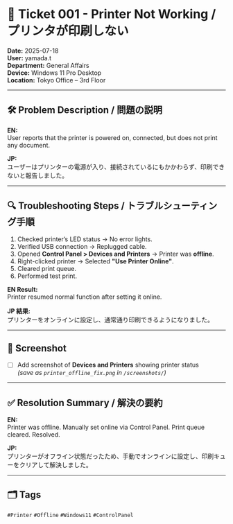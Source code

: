# 🧾 Ticket 001 - Printer Not Working / プリンタが印刷しない

**Date:** 2025-07-18  
**User:** yamada.t  
**Department:** General Affairs  
**Device:** Windows 11 Pro Desktop  
**Location:** Tokyo Office – 3rd Floor  

---

## 🛠️ Problem Description / 問題の説明

**EN:**  
User reports that the printer is powered on, connected, but does not print any document.

**JP:**  
ユーザーはプリンターの電源が入り、接続されているにもかかわらず、印刷できないと報告しました。

---

## 🔍 Troubleshooting Steps / トラブルシューティング手順

1. Checked printer’s LED status → No error lights.  
2. Verified USB connection → Replugged cable.  
3. Opened **Control Panel > Devices and Printers** → Printer was **offline**.  
4. Right-clicked printer → Selected **"Use Printer Online"**.  
5. Cleared print queue.  
6. Performed test print.  

**EN Result:**  
Printer resumed normal function after setting it online.

**JP 結果:**  
プリンターをオンラインに設定し、通常通り印刷できるようになりました。

---

## 📸 Screenshot

- [ ] Add screenshot of **Devices and Printers** showing printer status  
  *(save as `printer_offline_fix.png` in `/screenshots/`)*

---

## ✅ Resolution Summary / 解決の要約

**EN:**  
Printer was offline. Manually set online via Control Panel. Print queue cleared. Resolved.

**JP:**  
プリンターがオフライン状態だったため、手動でオンラインに設定し、印刷キューをクリアして解決しました。

---

## 🗂️ Tags  
`#Printer` `#Offline` `#Windows11` `#ControlPanel`
